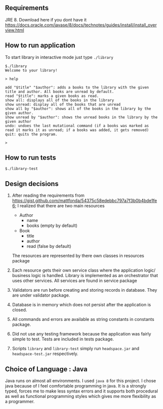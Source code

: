 ## Requirements
JRE 8. Download here if you dont have it https://docs.oracle.com/javase/8/docs/technotes/guides/install/install_overview.html

## How to run application

To start library in interactive mode just type `./library`

    $./library
    Welcome to your library!
    
    > help
    
    add "$title" "$author": adds a books to the library with the given title and author. All books are unread by default.
    read "$title": marks a given books as read.
    show all: displays all of the books in the library
    show unread: display all of the books that are unread
    show all by "$author": shows all of the books in the library by the given author.
    show unread by "$author": shows the unread books in the library by the given author
    undo: undoes the last mutational command (if a books was marked as read it marks it as unread; if a books was added, it gets removed)
    quit: quits the program.
    
    > 

## How to run tests

    $./library-test
    
## Design decisions

1. After reading the requirements from https://gist.github.com/mattfonda/54375c58edebbc797a7f3b0b4bde1fe6; I realized that there are two main resources
    * Author
    	- name
    	- books (empty by default)
    * Book
    	- title
    	- author
    	- read (false by default)
  
    The resources are represented by there own classes in resources package
2. Each resource gets their own service class where the application logic/ business logic is handled. Library is implemented as an orchestrator that uses other services. All services are found in service package
3. Validators are run before creating and storing records in database. They are under validator package.
4. Database is in memory which does not persist after the application is closed.
5. All commands and errors are available as string constants in constants package.
6. Did not use any testing framework because the application was fairly simple to test. Tests are included in tests package.
7. Scripts `library` and `library-test` simply run `headspace.jar` and `headspace-test.jar` respectively.

## Choice of Language : Java
Java runs on almost all environments. I used `java 8` for this project. I chose java because of I feel comfortable programming in java. It is a strongly typed, forces me to make less syntax errors and it supports both procedural as well as functional programming styles which gives me more flexibility as a programmer. 
